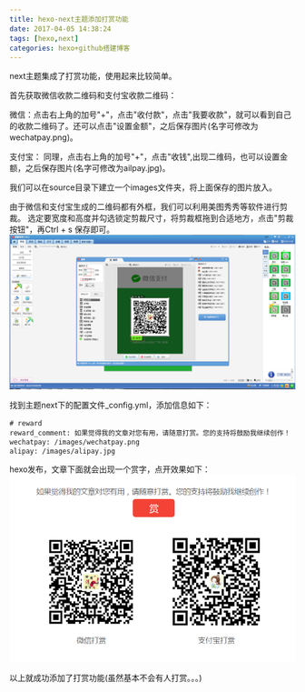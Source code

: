 ```yaml
---
title: hexo-next主题添加打赏功能
date: 2017-04-05 14:38:24
tags: [hexo,next]
categories: hexo+github搭建博客
---
```

next主题集成了打赏功能，使用起来比较简单。

首先获取微信收款二维码和支付宝收款二维码：

微信：点击右上角的加号"+"，点击"收付款"，点击"我要收款"，就可以看到自己的收款二维码了。还可以点击"设置金额"，之后保存图片(名字可修改为wechatpay.png)。

支付宝： 同理，点击右上角的加号"+"，点击"收钱",出现二维码，也可以设置金额，之后保存图片(名字可修改为ailpay.jpg)。

我们可以在source目录下建立一个images文件夹，将上面保存的图片放入。

由于微信和支付宝生成的二维码都有外框，我们可以利用美图秀秀等软件进行剪裁。
选定要宽度和高度并勾选锁定剪裁尺寸，将剪裁框拖到合适地方，点击"剪裁按钮"，再Ctrl + s 保存即可。
![剪裁图片](hexo-next主题添加打赏功能/20170408140902.png)

找到主题next下的配置文件_config.yml，添加信息如下：
```
# reward
reward_comment: 如果觉得我的文章对您有用，请随意打赏。您的支持将鼓励我继续创作！
wechatpay: /images/wechatpay.png
alipay: /images/alipay.jpg
```
hexo发布，文章下面就会出现一个赏字，点开效果如下：
![打赏效果](hexo-next主题添加打赏功能/20170405151647.png)

以上就成功添加了打赏功能(虽然基本不会有人打赏。。。)
